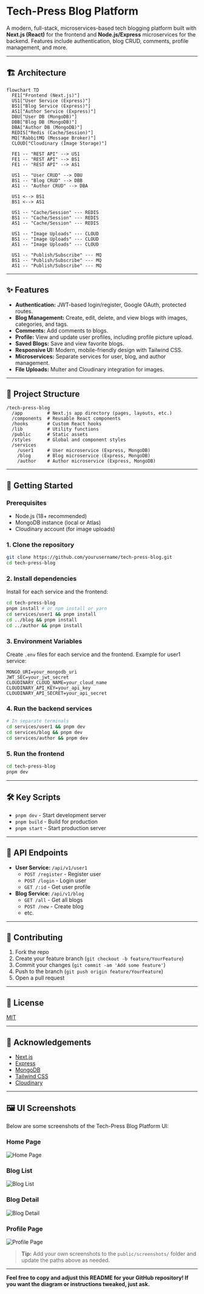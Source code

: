 # Tech-Press Blog Platform

A modern, full-stack, microservices-based tech blogging platform built with **Next.js (React)** for the frontend and **Node.js/Express** microservices for the backend. Features include authentication, blog CRUD, comments, profile management, and more.

---

## 🏗️ Architecture

```mermaid
flowchart TD
  FE1["Frontend (Next.js)"]
  US1["User Service (Express)"]
  BS1["Blog Service (Express)"]
  AS1["Author Service (Express)"]
  DBU["User DB (MongoDB)"]
  DBB["Blog DB (MongoDB)"]
  DBA["Author DB (MongoDB)"]
  REDIS["Redis (Cache/Session)"]
  MQ["RabbitMQ (Message Broker)"]
  CLOUD["Cloudinary (Image Storage)"]

  FE1 -- "REST API" --> US1
  FE1 -- "REST API" --> BS1
  FE1 -- "REST API" --> AS1

  US1 -- "User CRUD" --> DBU
  BS1 -- "Blog CRUD" --> DBB
  AS1 -- "Author CRUD" --> DBA

  US1 <--> BS1
  BS1 <--> AS1

  US1 -- "Cache/Session" --- REDIS
  BS1 -- "Cache/Session" --- REDIS
  AS1 -- "Cache/Session" --- REDIS

  US1 -- "Image Uploads" --- CLOUD
  BS1 -- "Image Uploads" --- CLOUD
  AS1 -- "Image Uploads" --- CLOUD

  US1 -- "Publish/Subscribe" --- MQ
  BS1 -- "Publish/Subscribe" --- MQ
  AS1 -- "Publish/Subscribe" --- MQ
```

---

## ✨ Features

- **Authentication:** JWT-based login/register, Google OAuth, protected routes.
- **Blog Management:** Create, edit, delete, and view blogs with images, categories, and tags.
- **Comments:** Add comments to blogs.
- **Profile:** View and update user profiles, including profile picture upload.
- **Saved Blogs:** Save and view favorite blogs.
- **Responsive UI:** Modern, mobile-friendly design with Tailwind CSS.
- **Microservices:** Separate services for user, blog, and author management.
- **File Uploads:** Multer and Cloudinary integration for images.

---

## 📁 Project Structure

```
/tech-press-blog
  /app         # Next.js app directory (pages, layouts, etc.)
  /components  # Reusable React components
  /hooks       # Custom React hooks
  /lib         # Utility functions
  /public      # Static assets
  /styles      # Global and component styles
  /services
    /user1     # User microservice (Express, MongoDB)
    /blog      # Blog microservice (Express, MongoDB)
    /author    # Author microservice (Express, MongoDB)
```

---

## 🚀 Getting Started

### Prerequisites

- Node.js (18+ recommended)
- MongoDB instance (local or Atlas)
- Cloudinary account (for image uploads)

### 1. Clone the repository

```bash
git clone https://github.com/yourusername/tech-press-blog.git
cd tech-press-blog
```

### 2. Install dependencies

Install for each service and the frontend:

```bash
cd tech-press-blog
pnpm install # or npm install or yarn
cd services/user1 && pnpm install
cd ../blog && pnpm install
cd ../author && pnpm install
```

### 3. Environment Variables

Create `.env` files for each service and the frontend. Example for user1 service:

```
MONGO_URI=your_mongodb_uri
JWT_SEC=your_jwt_secret
CLOUDINARY_CLOUD_NAME=your_cloud_name
CLOUDINARY_API_KEY=your_api_key
CLOUDINARY_API_SECRET=your_api_secret
```

### 4. Run the backend services

```bash
# In separate terminals
cd services/user1 && pnpm dev
cd services/blog && pnpm dev
cd services/author && pnpm dev
```

### 5. Run the frontend

```bash
cd tech-press-blog
pnpm dev
```

---

## 🛠️ Key Scripts

- `pnpm dev` - Start development server
- `pnpm build` - Build for production
- `pnpm start` - Start production server

---

## 🧩 API Endpoints

- **User Service:** `/api/v1/user1`
  - `POST /register` - Register user
  - `POST /login` - Login user
  - `GET /:id` - Get user profile
- **Blog Service:** `/api/v1/blog`
  - `GET /all` - Get all blogs
  - `POST /new` - Create blog
  - etc.

---

## 📝 Contributing

1. Fork the repo
2. Create your feature branch (`git checkout -b feature/YourFeature`)
3. Commit your changes (`git commit -am 'Add some feature'`)
4. Push to the branch (`git push origin feature/YourFeature`)
5. Open a pull request

---

## 📄 License

[MIT](LICENSE)

---

## 🙏 Acknowledgements

- [Next.js](https://nextjs.org/)
- [Express](https://expressjs.com/)
- [MongoDB](https://www.mongodb.com/)
- [Tailwind CSS](https://tailwindcss.com/)
- [Cloudinary](https://cloudinary.com/)

---

## 🖼️ UI Screenshots

Below are some screenshots of the Tech-Press Blog Platform UI:

<!-- Example: Place your screenshots in the /public or /assets directory and reference them here. -->

### Home Page
![Home Page](./public/screenshots/homepage.png)

### Blog List
![Blog List](./public/screenshots/bloglist.png)

### Blog Detail
![Blog Detail](./public/screenshots/blogdetail.png)

### Profile Page
![Profile Page](./public/screenshots/profile.png)

> **Tip:** Add your own screenshots to the `public/screenshots/` folder and update the paths above as needed.

---

**Feel free to copy and adjust this README for your GitHub repository! If you want the diagram or instructions tweaked, just ask.** 
